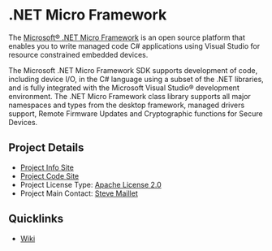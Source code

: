 # .NET Micro Framework

The [Microsoft® .NET Micro Framework](https://netmf.github.io/) is an open source platform that enables you to write managed code C# applications using Visual Studio for resource constrained embedded devices.

The Microsoft .NET Micro Framework SDK supports development of code, including device I/O, in the C# language using a subset of the .NET libraries, and is fully integrated with the Microsoft Visual Studio® development environment. The .NET Micro Framework class library supports all major namespaces and types from the desktop framework, managed drivers support, Remote Firmware Updates and Cryptographic functions for Secure Devices.

## Project Details
* [Project Info Site](https://netmf.github.io/) 
* [Project Code Site](https://github.com/NETMF/netmf-interpreter) 
* Project License Type: [Apache License 2.0](https://github.com/NETMF/netmf-interpreter/blob/dev/License.txt)
* Project Main Contact: [Steve Maillet](https://github.com/smaillet-ms)

## Quicklinks

* [Wiki](https://github.com/NETMF/netmf-interpreter/wiki)
